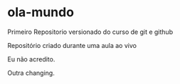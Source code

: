 # ola-mundo
 Primeiro Repositorio versionado do curso de git e github

Repositório criado durante uma aula ao vivo

Eu não acredito.

Outra changing.